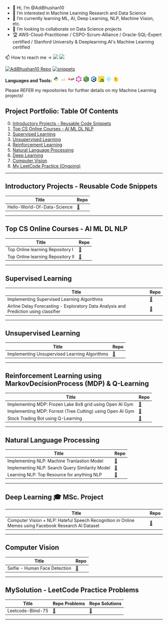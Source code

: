 <!---
AdiBhushan10/AdiBhushan10 is a ✨ special ✨ repository because its `README.md` (this file) appears on your GitHub profile.
You can click the Preview link to take a look at your changes.
--->

- 👋 Hi, I’m @AdiBhushan10
- 👀 I’m interested in Machine Learning Research and Data Science
- 🌱 I’m currently learning ML, AI, Deep Learning, NLP, Machine Vision, etc.
- 💞️ I’m looking to collaborate on Data Science projects
- 🏆 AWS-Cloud-Practitioner / CSPO-Scrum-Alliance / Oracle-SQL-Expert certified / Stanford University & Deeplearning.AI's Machine Learning certified

<p>

📫 How to reach me -> <a href="https://www.linkedin.com/in/adybhushan/"><img src="https://img.shields.io/badge/-Feed|LinkedIn%20-0077B5?style=flat&logo=Linkedin&logoColor=white"/></a> ![](https://visitor-badge.glitch.me/badge?page_id=AdiBhushan10.AdiBhushan10)

<!---
[![AdiBhushan10's GitHub stats](https://github-readme-stats.vercel.app/api?username=AdiBhushan10)](https://github.com/AdiBhushan10/AdiBhushan10)
--->
  
</p>

[![AdiBhushan10 Repo](https://img.shields.io/static/v1?label=AdiBhushan10&message=machinelearning&color=red&logo=github)](https://github.com/AdiBhushan10?tab=repositories)
[![snippets](https://img.shields.io/static/v1?label=codesnippets&message=templates&color=red&logo=github)](https://github.com/AdiBhushan10/Hello-World-Of-Data-Science)

<!---
![](https://visitor-badge.glitch.me/badge?page_id=AdiBhushan10.AdiBhushan10)
[![stars](https://img.shields.io/github/stars/AdiBhushan10?style=social)](https://github.com/AdiBhushan10/stars)
--->

**Languages and Tools:**    <code><img height="20" src="https://raw.githubusercontent.com/github/explore/80688e429a7d4ef2fca1e82350fe8e3517d3494d/topics/python/python.png"></code>
<code><img height="20" src="https://raw.githubusercontent.com/github/explore/80688e429a7d4ef2fca1e82350fe8e3517d3494d/topics/mysql/mysql.png"></code>
<code><img height="20" src="https://raw.githubusercontent.com/github/explore/80688e429a7d4ef2fca1e82350fe8e3517d3494d/topics/git/git.png"></code>
<code><img height="20" src="https://raw.githubusercontent.com/github/explore/5c058a388828bb5fde0bcafd4bc867b5bb3f26f3/topics/graphql/graphql.png"></code>
<code><img height="20" src="https://raw.githubusercontent.com/github/explore/80688e429a7d4ef2fca1e82350fe8e3517d3494d/topics/nodejs/nodejs.png"></code>
<code><img height="20" src="https://raw.githubusercontent.com/github/explore/80688e429a7d4ef2fca1e82350fe8e3517d3494d/topics/cpp/cpp.png"></code>
<code><img height="20" src="https://raw.githubusercontent.com/github/explore/80688e429a7d4ef2fca1e82350fe8e3517d3494d/topics/javascript/javascript.png"></code>
<code><img height="20" src="https://raw.githubusercontent.com/github/explore/80688e429a7d4ef2fca1e82350fe8e3517d3494d/topics/react/react.png"></code>
<code><img height="20" src="https://raw.githubusercontent.com/github/explore/80688e429a7d4ef2fca1e82350fe8e3517d3494d/topics/firebase/firebase.png"></code>


Please REFER my repositories for further details on my Machine Learning projects!

## Project Portfolio: Table Of Contents
0. [Introductory Projects - Reusable Code Snippets](#rpr)
1. [Top CS Online Courses - AI ML DL NLP](#top)
2. [Supervised Learning](#sl)
3. [Unsupervised Learning](#ul)
4. [Reinforcement Learning](#rl)
5. [Natural Language Processing](#nlp)
6. [Deep Learning](#dl)
7. [Computer Vision](#cvcp)
8. [My LeetCode Practice (Ongoing)](#leet)

___
<a name="rpr"></a>


## Introductory Projects - Reusable Code Snippets
| Title | Repo |
| --- | --- |
| Hello-World-Of-Data-Science | [:link:](https://github.com/AdiBhushan10/Hello-World-Of-Data-Science) |

___
<a name="top"></a>


## Top CS Online Courses - AI ML DL NLP
| Title | Repo |
| --- | --- |
| Top Online learning Repository I | [:link:](https://github.com/AdiBhushan10/awesome-courses) |
| Top Online learning Repository II | [:link:](https://github.com/AdiBhushan10/computer-science) |
___
<a name="sl"></a>


## Supervised Learning 
| Title | Repo |
| --- | --- |
| Implementing Supervised Learning Algorithms | [:link:](https://github.com/AdiBhushan10/Supervised-Machine-Learning) |
| Airline Delay Forecasting - Exploratory Data Analysis and Prediction using classifier | [:link:](https://github.com/AdiBhushan10/Airline-Delay-Forecasting/blob/main/Airline-Flight-Delay-Analysis-Prediction.ipynb) |
___
<a name="ul"></a>


## Unsupervised Learning 
| Title | Repo |
| --- | --- |
| Implementing Unsupervised Learning Algorithms | [:link:](https://github.com/AdiBhushan10/Unsupervised-Machine-Learning) |
  
___
<a name="rl"></a>


## Reinforcement Learning using MarkovDecisionProcess (MDP) & Q-Learning
| Title | Repo |
| --- | --- |
| Implementing MDP: Frozen Lake 8x8 grid using Open AI Gym | [:link:](https://github.com/AdiBhushan10/MarkovDecisionProcess-OpenGymAI-Reinforcement-Learning) |
| Implementing MDP: Forrest (Tree Cutting) using Open AI Gym  | [:link:](https://github.com/AdiBhushan10/MarkovDecisionProcess-OpenGymAI-Reinforcement-Learning) |
| Stock Trading Bot using Q-Learning | [:link:](https://github.com/AdiBhushan10/Unsupervised-Machine-Learning) |  
___
<a name="nlp"></a>


## Natural Language Processing 
| Title | Repo |
| --- | --- |
| Implementing NLP: Machine Tranlastion Model| [:link:](https://github.com/AdiBhushan10/NLP-NLU-Natural-Language-Projects) |
| Implementing NLP: Search Query Similarity Model| [:link:](https://github.com/AdiBhushan10/NLP-NLU-Natural-Language-Projects) |  
| Learning NLP: Top Resource for anything NLP| [:link:](https://github.com/AdiBhushan10/NLP-Natural-Language-Processing) |

___
<a name="dl"></a>


## Deep Learning 🎓 MSc. Project
| Title | Repo |
| --- | --- |
| Computer Vision + NLP: Hateful Speech Recognition in Online Memes using Facebook Research AI Dataset| [:link:](https://github.com/AdiBhushan10/Computer-Vision) |

___
<a name="cvcp"></a>


## Computer Vision
| Title | Repo |
| --- | --- |
| Selfie - Human Face Detection | [:link:](https://github.com/AdiBhushan10/Deep-Learning-NLP-ImageProcessing) |
___

<a name="leet"></a>


## MySolution - LeetCode Practice Problems
| Title | Repo Problems | Repo Solutions | 
| --- | --- | --- |
| Leetcode-Blind-75 | [:link:](https://github.com/AdiBhushan10/My-Leetcode-Practice/blob/main/leetcode-practice.md) | [:link:](https://github.com/AdiBhushan10/My-Leetcode-Practice)

___

<!--
| Placeholder | [:link:](article_link) | [:link:](github_link) |
<a name=" "></a>
-->
